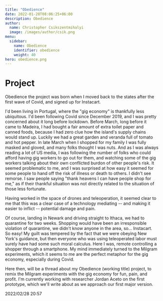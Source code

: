 ```yaml
---
title: "Obedience"
date: 2022-01-28T08:06:25+06:00
description: Obedience
author:
  name: Christopher Csikszentmihalyi
  image: /images/author/csik.png
menu:
  sidebar:
    name: Obedience 
    identifier: obedience
    weight: 40
hero: obedience.png
---
```


# Project

Obedience the project was born when I moved back to the states after the first wave of Covid, and signed up for Instacart. 

I'd been living in Portugal, where the "gig economy" is thankfully less ubiquitous. I'd been following Covid since December 2019, and I was pretty concerned about it long before lockdown. Before March, long before it came to Madeira, I had bought a fair amount of extra toilet paper and canned foods, because I had zero clue how the island's supply chains would stand up. Luckily we had a great garden and veranda full of tomato and hot pepper. In late March when I shopped for my family I was fully masked and gloved, and many folks thought I was nuts. And as I was always reading a lot of US media, I was
following the number of folks who could afford having gig workers to go out for them, and watching some of the gig workers talking about their own conflicted burdon of other people's risk. It seemed problematic to me, and I was surprised at how easy it seemed for some people to hand off the risk of illness or death to others. I didn't see remorse. I saw people saying "thank heavens I can have people shop for me," as if their thankful situation was not directly related to the situation of those less fortunate. 

Having worked in the space of drones and teleoperation, it seemed clear to me that this was a clear case of a technology mediating -- and making it easier to inflict -- potential damage and pain.

Of course, landing in Newark and driving straight to Ithaca, we had to quarantine for two weeks. Shopping would have been an irresponsible violation of quarantine, we didn't know anyone in the area, so...  Instacart. So easy! My guilt was tempered by the fact that we were obeying New York's guidance, but then everyone who was using teleoperated labor must surely have had some such moral calculus. Here I was, remote controlling a shopper through a smartphone. My mind immediately turned to the Milgram experiments, which it seems to me are the perfect
metaphor for the gig economy, especially during Covid.

Here then, will be a thread about my Obedience (working title) project, to remix the Milgram experiments with the gig economy for fun, pain, and profit. I'm currently working with researcher Jordan Aceto on the first prototype, which we'll write about as we approach our first major version.

2022/02/28 20:57

